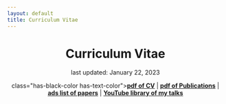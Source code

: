 ```yaml
---
layout: default
title: Curriculum Vitae
---
```


<h1 style="text-align:center">Curriculum Vitae</h1>
<p style="text-align:center">last updated: January 22, 2023</p>

<p style="text-align:center">class="has-black-color has-text-color"><a href="https://KNeugent.github.io/assets/pdf/KNeugentCV.pdf"><strong>pdf of CV</strong></a> | <a href="https://KNeugent.github.io/assets/pdf/KNeugentPubs.pdf" target="_blank" rel="noreferrer noopener"><strong>pdf of Publications</strong></a> | <a href="https://ui.adsabs.harvard.edu/public-libraries/DRyvin-XSxGUqpQ8ZPbG2Q" target="_blank" rel="noreferrer noopener"><strong>ads list of papers</strong></a> | <a href="https://youtube.com/playlist?list=PLT3JlNWNE14jK05MRp0qDyxsOmLLYuel5" target="_blank" rel="noreferrer noopener"><strong>YouTube library of my talks</strong></a> </p>

<object data="../assets/pdf/KNeugentCVandPubs.pdf" width="1000" height="1000" align=middle type='application/pdf'></object>